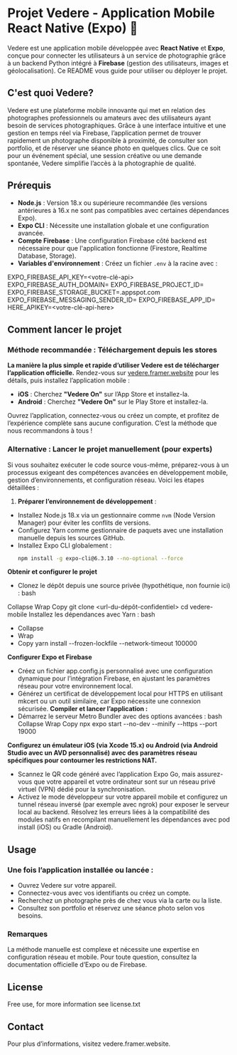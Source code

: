 # Projet Vedere - Application Mobile React Native (Expo) 📸

Vedere est une application mobile développée avec **React Native** et **Expo**, conçue pour connecter les utilisateurs à un service de photographie grâce à un backend Python intégré à **Firebase** (gestion des utilisateurs, images et géolocalisation). Ce README vous guide pour utiliser ou déployer le projet.

## C'est quoi Vedere?

Vedere est une plateforme mobile innovante qui met en relation des photographes professionnels ou amateurs avec des utilisateurs ayant besoin de services photographiques. Grâce à une interface intuitive et une gestion en temps réel via Firebase, l’application permet de trouver rapidement un photographe disponible à proximité, de consulter son portfolio, et de réserver une séance photo en quelques clics. Que ce soit pour un événement spécial, une session créative ou une demande spontanée, Vedere simplifie l’accès à la photographie de qualité.
## Prérequis

- **Node.js** : Version 18.x ou supérieure recommandée (les versions antérieures à 16.x ne sont pas compatibles avec certaines dépendances Expo).
- **Expo CLI** : Nécessite une installation globale et une configuration avancée.
- **Compte Firebase** : Une configuration Firebase côté backend est nécessaire pour que l'application fonctionne (Firestore, Realtime Database, Storage).
- **Variables d'environnement** : Créez un fichier `.env` à la racine avec :

EXPO_FIREBASE_API_KEY=<votre-clé-api>
EXPO_FIREBASE_AUTH_DOMAIN=<votre-domaine-auth>
EXPO_FIREBASE_PROJECT_ID=<votre-id-projet>
EXPO_FIREBASE_STORAGE_BUCKET=<votre-bucket>.appspot.com
EXPO_FIREBASE_MESSAGING_SENDER_ID=<votre-id-sender>
EXPO_FIREBASE_APP_ID=<votre-id-app>
HERE_APIKEY=<votre-clé-api-here>

## Comment lancer le projet

### Méthode recommandée : Téléchargement depuis les stores

**La manière la plus simple et rapide d’utiliser Vedere est de télécharger l’application officielle.** Rendez-vous sur [vedere.framer.website](https://vedere.framer.website) pour les détails, puis installez l’application mobile :

- **iOS** : Cherchez **"Vedere On"** sur l’App Store et installez-la.
- **Android** : Cherchez **"Vedere On"** sur le Play Store et installez-la.

Ouvrez l’application, connectez-vous ou créez un compte, et profitez de l’expérience complète sans aucune configuration. C’est la méthode que nous recommandons à tous !

### Alternative : Lancer le projet manuellement (pour experts)

Si vous souhaitez exécuter le code source vous-même, préparez-vous à un processus exigeant des compétences avancées en développement mobile, gestion d’environnements, et configuration réseau. Voici les étapes détaillées :

 1. **Préparer l’environnement de développement** :
 - Installez Node.js 18.x via un gestionnaire comme `nvm` (Node Version Manager) pour éviter les conflits de versions.
 - Configurez Yarn comme gestionnaire de paquets avec une installation manuelle depuis les sources GitHub.
 - Installez Expo CLI globalement :
   ```bash
   npm install -g expo-cli@6.3.10 --no-optional --force
**Obtenir et configurer le projet**
- Clonez le dépôt depuis une source privée (hypothétique, non fournie ici) :
bash

Collapse
Wrap
Copy
git clone <url-du-dépôt-confidentiel>
cd vedere-mobile
Installez les dépendances avec Yarn :
bash

- Collapse
- Wrap
- Copy
yarn install --frozen-lockfile --network-timeout 100000

**Configurer Expo et Firebase**
- Créez un fichier app.config.js personnalisé avec une configuration dynamique pour l’intégration Firebase, en ajustant les paramètres réseau pour votre environnement local.
- Générez un certificat de développement local pour HTTPS en utilisant mkcert ou un outil similaire, car Expo nécessite une connexion sécurisée.
**Compiler et lancer l’application :**
- Démarrez le serveur Metro Bundler avec des options avancées :
bash
Collapse
Wrap
Copy
npx expo start --no-dev --minify --https --port 19000

**Configurez un émulateur iOS (via Xcode 15.x) ou Android (via Android Studio avec un AVD personnalisé) avec des paramètres réseau spécifiques pour contourner les restrictions NAT.**
- Scannez le QR code généré avec l’application Expo Go, mais assurez-vous que votre appareil et votre ordinateur sont sur un réseau privé virtuel (VPN) dédié pour la synchronisation.
- Activez le mode développeur sur votre appareil mobile et configurez un tunnel réseau inversé (par exemple avec ngrok) pour exposer le serveur local au backend.
Résolvez les erreurs liées à la compatibilité des modules natifs en recompilant manuellement les dépendances avec pod install (iOS) ou Gradle (Android).

## Usage
### Une fois l’application installée ou lancée :

- Ouvrez Vedere sur votre appareil.
- Connectez-vous avec vos identifiants ou créez un compte.
- Recherchez un photographe près de chez vous via la carte ou la liste.
- Consultez son portfolio et réservez une séance photo selon vos besoins.
### Remarques
La méthode manuelle est complexe et nécessite une expertise en configuration réseau et mobile.
Pour toute question, consultez la documentation officielle d’Expo ou de Firebase.
## License
Free use, for more information see license.txt
## Contact
Pour plus d’informations, visitez vedere.framer.website.
